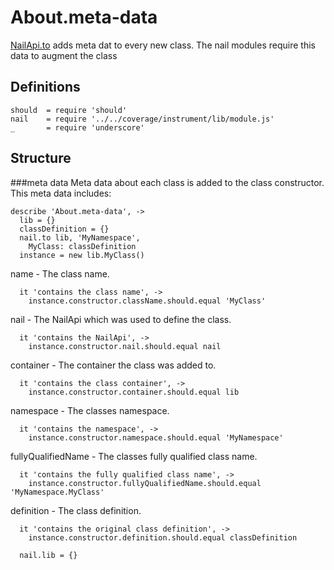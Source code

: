 [glob]: https://npmjs.org/package/glob
[grunt-contrib-coffee]: https://github.com/gruntjs/grunt-contrib-coffee
[grunt-istanbul-coverage]: https://github.com/daniellmb/grunt-istanbul-coverage
[grunt-istanbul]: https://github.com/taichi/grunt-istanbul
[grunt-simple-mocha]: https://github.com/yaymukund/grunt-simple-mocha
[grunt]: http://gruntjs.com/
[mocha]: https://npmjs.org/package/mocha
[should]: https://github.com/visionmedia/should.js
[underscore]: http://underscorejs.org

[About.meta-data]: meta-data.coffee.md
[About.modules]: modules.coffee.md
[NailApi]: ../NailApi.coffee.md
[NailApi.lib]: ../NailApi/lib.coffee.md
[NailApi.modules]: ../NailApi/modules.coffee.md
[NailApi.parent]: ../NailApi/parent.coffee.md
[NailApi.to]: ../NailApi/to.coffee.md
[NailApi.use]: ../NailApi/use.coffee.md

[nail]: https://github.com/noptic/nail
[npm]: https://github.com/noptic/nail

About.meta-data
===============
[NailApi.to] adds meta dat to every new class.
The nail modules require this data to augment the class

Definitions
-----------

    should  = require 'should'
    nail    = require '../../coverage/instrument/lib/module.js'
    _       = require 'underscore'

Structure
---------
###meta data
Meta data about each class is added to the class constructor.
This meta data includes:

    describe 'About.meta-data', ->
      lib = {}
      classDefinition = {}
      nail.to lib, 'MyNamespace',
        MyClass: classDefinition
      instance = new lib.MyClass()


name - The class name.

      it 'contains the class name', ->
        instance.constructor.className.should.equal 'MyClass'

nail - The NailApi which was used to define the class.

      it 'contains the NailApi', ->
        instance.constructor.nail.should.equal nail

container - The container the class was added to.

      it 'contains the class container', ->
        instance.constructor.container.should.equal lib

namespace - The classes namespace.

      it 'contains the namespace', ->
        instance.constructor.namespace.should.equal 'MyNamespace'

fullyQualifiedName - The classes fully qualified class name.

      it 'contains the fully qualified class name', ->
        instance.constructor.fullyQualifiedName.should.equal 'MyNamespace.MyClass'

definition - The class definition.

      it 'contains the original class definition', ->
        instance.constructor.definition.should.equal classDefinition

      nail.lib = {}
      




